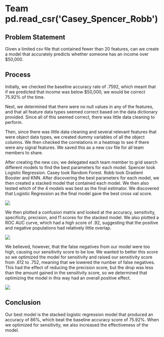 # Team pd.read_csr('Casey_Spencer_Robb')

## Problem Statement

Given a limited csv file that contained fewer than 20 features, can we create a model that accurately predicts whether someone has an income over $50,000.

## Process

Initially, we checked the baseline accuracy rate of .7592, which meant that if we predicted that income was below $50,000, we would be correct 75.92% of the time.

Next, we determined that there were no null values in any of the features, and that all feature data types seemed correct based on the data dictionary provided. Since all of this seemed correct, there was little data cleaning to perform.

Then, since there was little data cleaning and several relevant features that were object data types, we created dummy variables of all the object columns. We then checked the correlations in a heatmap to see if there were any signal features. We saved this as a new csv file for all team members to share.

After creating the new csv, we delegated each team member to grid search different models to find the best parameters for each model. Spencer took Logistic Regression. Casey took Random Forest. Robb took Gradient Booster and KNN. After discovering the best parameters for each model, we then created a stacked model that contained each model. We then also tested which of the 4 models was best as the final estimator. We discovered that Logistic Regression as the final model gave the best cross val score.

![](./Visuals/logregstackedmatrix.png)

We then plotted a confusion matrix and looked at the accuracy, sensitivity, specificity, precision, and f1 scores for the stacked model. We also plotted a ROC AUC curve, which had a high score of .92, suggesting that the positive and negative populations had relatively little overlap. 

![](./Visuals/logregstackcurve.png)

We believed, however, that the false negatives from our model were too high, causing our sensitivity score to be low. We wanted to better this score so we optimized the model for sensitivity and raised our sensitivity score from .612 to .752, meaning that we lowered the number of false negatives. This had the effect of reducing the precision score, but the drop was less than the amount gained in the sensitivity score, so we determined that optimizing the model in this way had an overall positive effect.

![](./Visuals/scoredistribution.png)

## Conclusion

Our best model is the stacked logistic regression model that produced an accuracy of 86%, which beat the baseline accuracy score of 75.92%. When we optimized for sensitivity, we also increased the effectiveness of the model.
